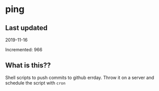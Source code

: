 # ping

## Last updated
2019-11-16

Incremented: 966

## What is this??
Shell scripts to push commits to github errday. Throw it on a server and schedule the script with `cron`
